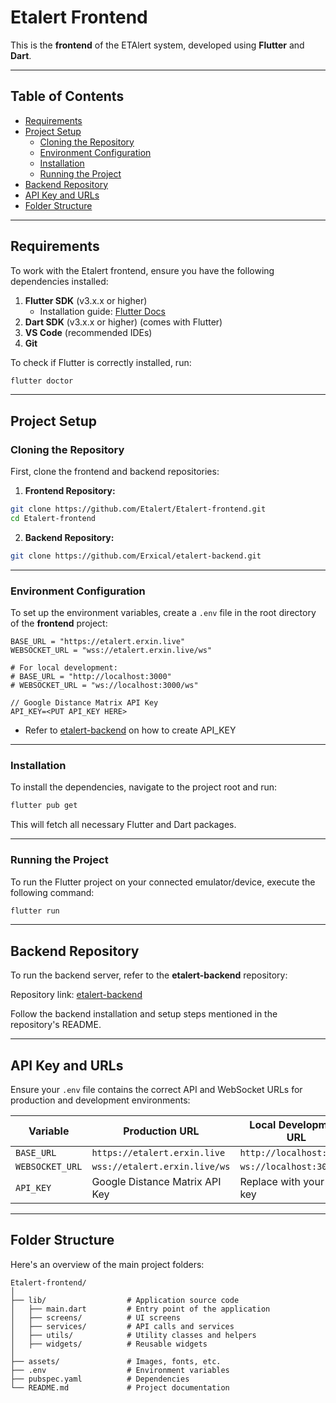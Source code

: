 # Etalert Frontend

This is the **frontend** of the ETAlert system, developed using **Flutter** and **Dart**.

---

## Table of Contents
- [Requirements](#requirements)
- [Project Setup](#project-setup)
  - [Cloning the Repository](#cloning-the-repository)
  - [Environment Configuration](#environment-configuration)
  - [Installation](#installation)
  - [Running the Project](#running-the-project)
- [Backend Repository](#backend-repository)
- [API Key and URLs](#api-key-and-urls)
- [Folder Structure](#folder-structure)

---

## Requirements
To work with the Etalert frontend, ensure you have the following dependencies installed:

1. **Flutter SDK** (v3.x.x or higher)
   - Installation guide: [Flutter Docs](https://docs.flutter.dev/get-started/install)
2. **Dart SDK** (v3.x.x or higher) (comes with Flutter)
3. **VS Code** (recommended IDEs)
4. **Git**

To check if Flutter is correctly installed, run:
```bash
flutter doctor
```

---

## Project Setup

### Cloning the Repository
First, clone the frontend and backend repositories:

1. **Frontend Repository:**
```bash
git clone https://github.com/Etalert/Etalert-frontend.git
cd Etalert-frontend
```

2. **Backend Repository:**
```bash
git clone https://github.com/Erxical/etalert-backend.git
```

---

### Environment Configuration
To set up the environment variables, create a `.env` file in the root directory of the **frontend** project:

```plaintext
BASE_URL = "https://etalert.erxin.live"
WEBSOCKET_URL = "wss://etalert.erxin.live/ws"

# For local development:
# BASE_URL = "http://localhost:3000"
# WEBSOCKET_URL = "ws://localhost:3000/ws"

// Google Distance Matrix API Key
API_KEY=<PUT API_KEY HERE>
```

- Refer to [etalert-backend](https://github.com/Erxical/etalert-backend.git) on how to create API_KEY

---

### Installation
To install the dependencies, navigate to the project root and run:

```bash
flutter pub get
```

This will fetch all necessary Flutter and Dart packages.

---

### Running the Project
To run the Flutter project on your connected emulator/device, execute the following command:

```bash
flutter run
```

---

## Backend Repository
To run the backend server, refer to the **etalert-backend** repository:

Repository link: [etalert-backend](https://github.com/Erxical/etalert-backend.git)

Follow the backend installation and setup steps mentioned in the repository's README.

---

## API Key and URLs
Ensure your `.env` file contains the correct API and WebSocket URLs for production and development environments:

| Variable          | Production URL                       | Local Development URL       |
|-------------------|--------------------------------------|-----------------------------|
| `BASE_URL`        | `https://etalert.erxin.live`         | `http://localhost:3000`     |
| `WEBSOCKET_URL`   | `wss://etalert.erxin.live/ws`        | `ws://localhost:3000/ws`    |
| `API_KEY`         | Google Distance Matrix API Key       | Replace with your own key   |

---

## Folder Structure
Here's an overview of the main project folders:
```
Etalert-frontend/
│
├── lib/                  # Application source code
│   ├── main.dart         # Entry point of the application
│   ├── screens/          # UI screens
│   ├── services/         # API calls and services
│   ├── utils/            # Utility classes and helpers
│   ├── widgets/          # Reusable widgets
│
├── assets/               # Images, fonts, etc.
├── .env                  # Environment variables
├── pubspec.yaml          # Dependencies
└── README.md             # Project documentation
```
